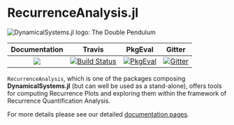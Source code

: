 # RecurrenceAnalysis.jl

![DynamicalSystems.jl logo: The Double Pendulum](https://i.imgur.com/nFQFdB0.gif)

| **Documentation**   |  **Travis**     | **PkgEval** | **Gitter** |
|:-------------------:|:---------------:|:-----------:|:----------:|
|[![](https://img.shields.io/badge/docs-latest-blue.svg)](https://JuliaDynamics.github.io/DynamicalSystems.jl/dev) | [![Build Status](https://travis-ci.org/JuliaDynamics/RecurrenceAnalysis.jl.svg?branch=master)](https://travis-ci.org/JuliaDynamics/RecurrenceAnalysis.jl) | [![PkgEval](https://juliaci.github.io/NanosoldierReports/pkgeval_badges/R/RecurrenceAnalysis.svg)](https://juliaci.github.io/NanosoldierReports/pkgeval_badges/R/RecurrenceAnalysis.html) | [![Gitter](https://img.shields.io/gitter/room/nwjs/nw.js.svg)](https://gitter.im/JuliaDynamics/Lobby) |

`RecurrenceAnalysis`, which is one of the packages composing **DynamicalSystems.jl** (but can well be used as a stand-alone), offers tools for computing Recurrence Plots and exploring them within the framework of Recurrence Quantification Analysis.

For more details please see our detailed [documentation pages](https://juliadynamics.github.io/DynamicalSystems.jl/latest/#recurrenceanalysis).
